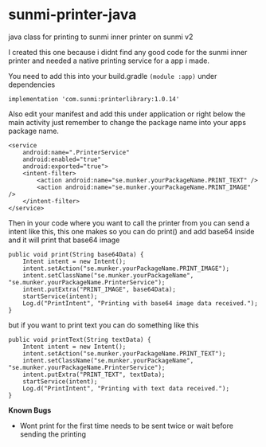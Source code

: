 # sunmi-printer-java
java class for printing to sunmi inner printer on sunmi v2 

I created this one because i didnt find any good code for the sunmi inner printer and needed a native printing service for a app i made.


You need to add this into your build.gradle `(module :app)` under dependencies

`implementation 'com.sunmi:printerlibrary:1.0.14'`

Also edit your manifest and add this under application or right below the main activity just remember to change the package name into your apps package name.

```
<service  
    android:name=".PrinterService"  
    android:enabled="true"  
    android:exported="true">  
    <intent-filter>  
        <action android:name="se.munker.yourPackageName.PRINT_TEXT" />  
        <action android:name="se.munker.yourPackageName.PRINT_IMAGE" />  
    </intent-filter>  
</service>
```

Then in your code where you want to call the printer from you can send a intent like this, this one makes so you can do print() and add base64 inside and it will print that base64 image

```
public void print(String base64Data) {  
    Intent intent = new Intent();  
    intent.setAction("se.munker.yourPackageName.PRINT_IMAGE");  
    intent.setClassName("se.munker.yourPackageName", "se.munker.yourPackageName.PrinterService");  
    intent.putExtra("PRINT_IMAGE", base64Data);  
    startService(intent);  
    Log.d("PrintIntent", "Printing with base64 image data received.");  
}
```

but if you want to print text you can do something like this 
```
public void printText(String textData) {
    Intent intent = new Intent();
    intent.setAction("se.munker.yourPackageName.PRINT_TEXT");
    intent.setClassName("se.munker.yourPackageName", "se.munker.yourPackageName.PrinterService");
    intent.putExtra("PRINT_TEXT", textData);
    startService(intent);
    Log.d("PrintIntent", "Printing with text data received.");
}

```

**Known Bugs**
- Wont print for the first time needs to be sent twice or wait before sending the printing
